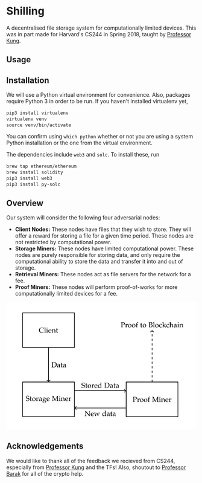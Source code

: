 # Shilling

A decentralised file storage system for computationally limited devices. This was in part made for Harvard's CS244 in Spring 2018, taught by [Professor Kung](https://en.wikipedia.org/wiki/H._T._Kung). 

## Usage


## Installation
We will use a Python virtual environment for convenience. Also, packages require Python 3 in order to be run. If you haven't installed virtualenv yet, 
```
pip3 install virtualenv 
virtualenv venv
source venv/bin/activate
```
You can confirm using ```which python``` whether or not you are using a system Python installation or the one from the virtual environment. 

The dependencies include ```web3``` and ```solc```. To install these, run
```
brew tap ethereum/ethereum
brew install solidity
pip3 install web3
pip3 install py-solc
```

## Overview

Our system will consider the following four adversarial nodes:

* __Client Nodes:__ These nodes have files that they wish to store. They will offer a reward for storing a file for a given time period. These nodes are not restricted by computational power.
* __Storage Miners:__ These nodes have limited computational power. These nodes are purely responsible for storing data, and only require the computational ability to store the data and transfer it into and out of storage.
* __Retrieval Miners:__ These nodes act as file servers for the network for a fee.
* __Proof Miners:__ These nodes will perform proof-of-works for more computationally limited devices for a fee.


![POWDiagram1](docs/shillingdiagram1.png)


## Acknowledgements
We would like to thank all of the feedback we recieved from CS244, especially from [Professor Kung](https://en.wikipedia.org/wiki/H._T._Kung) and the TFs! Also, shoutout to [Professor Barak](http://www.boazbarak.org/) for all of the crypto help. 
